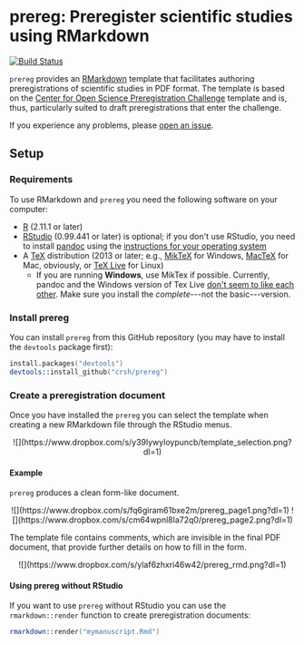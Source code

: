 # prereg: Preregister scientific studies using RMarkdown

[![Build Status](https://travis-ci.org/crsh/prereg.svg?branch=master)](https://travis-ci.org/crsh/prereg)

`prereg` provides an [RMarkdown](http://rmarkdown.rstudio.com/) template that facilitates authoring preregistrations of scientific studies in PDF format. The template is based on the [Center for Open Science Preregistration Challenge](https://cos.io/prereg/) template and is, thus, particularly suited to draft preregistrations that enter the challenge.

If you experience any problems, please [open an issue](https://github.com/crsh/prereg/issues).

## Setup
### Requirements
To use RMarkdown and `prereg` you need the following software on your computer:

- [R](http://www.r-project.org/) (2.11.1 or later)
- [RStudio](http://www.rstudio.com/) (0.99.441 or later) is optional; if you don't use RStudio, you need to install [pandoc](http://johnmacfarlane.net/pandoc/) using the [instructions for your operating system](https://github.com/rstudio/rmarkdown/blob/master/PANDOC.md)
- A [TeX](http://de.wikipedia.org/wiki/TeX) distribution (2013 or later; e.g., [MikTeX](http://miktex.org/) for Windows, [MacTeX](https://tug.org/mactex/) for Mac, obviously, or [TeX Live](http://www.tug.org/texlive/) for Linux)
  - If you are running **Windows**, use MikTex if possible. Currently, pandoc and the Windows version of Tex Live [don't seem to like each other](https://github.com/rstudio/rmarkdown/issues/6). Make sure you install the *complete*---not the basic---version.

### Install prereg
You can install `prereg` from this GitHub repository (you may have to install the `devtools` package first):

```S
install.packages("devtools")
devtools::install_github("crsh/prereg")
```

### Create a preregistration document
Once you have installed the `prereg` you can select the template when creating a new RMarkdown file through the RStudio menus.

<center>
![](https://www.dropbox.com/s/y39lywyloypuncb/template_selection.png?dl=1)
</center>

#### Example
`prereg` produces a clean form-like document.

<center>
![](https://www.dropbox.com/s/fq6giram61bxe2m/prereg_page1.png?dl=1) ![](https://www.dropbox.com/s/cm64wpnl8la72q0/prereg_page2.png?dl=1)
</center>

The template file contains comments, which are invisible in the final PDF document, that provide further details on how to fill in the form.

<center>
![](https://www.dropbox.com/s/ylaf6zhxri46w42/prereg_rmd.png?dl=1)
</center>

#### Using prereg without RStudio
If you want to use `prereg` without RStudio you can use the `rmarkdown::render` function to create preregistration documents:

```S
rmarkdown::render("mymanuscript.Rmd")
```
